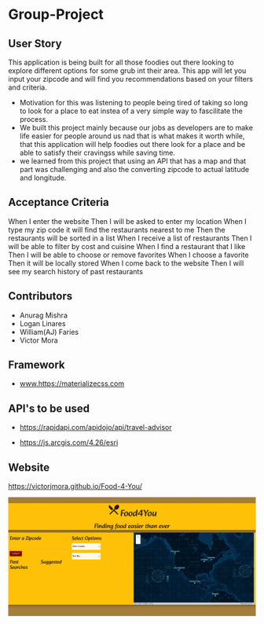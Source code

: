 # Group-Project

## User Story

This application is being built for all those foodies out there looking to explore different options for some grub int their area. This app will let you input your zipcode and will find you recommendations based on your filters and criteria.

- Motivation for this was listening to people being tired of taking so long to look for a place to eat instea of a very simple way to fascilitate the process.
- We built this project mainly because our jobs as developers are to make life easier for people around us nad that is what makes it worth while, that this application will help foodies out there look for a place and be able to satisfy their cravingss while saving time.
- we learned from this project that using an API that has a map and that part was challenging and also the converting zipcode to actual latitude and longitude.

## Acceptance Criteria

When I enter the website
Then I will be asked to enter my location
When I type my zip code it will find the restaurants nearest to me
Then the restaurants will be sorted in a list
When I receive a list of restaurants
Then I will be able to filter by cost and cuisine
When I find a restaurant that I like
Then I will be able to choose or remove favorites
When I choose a favorite
Then it will be locally stored
When I come back to the website
Then I will see my search history of past restaurants

## Contributors
- Anurag Mishra
- Logan Linares
- William(AJ) Faries
- Victor Mora

## Framework
- www.https://materializecss.com

## API's to be used 
- https://rapidapi.com/apidojo/api/travel-advisor

- https://js.arcgis.com/4.26/esri

## Website 
https://victorjmora.github.io/Food-4-You/

<img width="1440" alt="Screen Shot 2023-04-10 at 7 21 39 PM" src="./assets/images/food4you.JPG">
